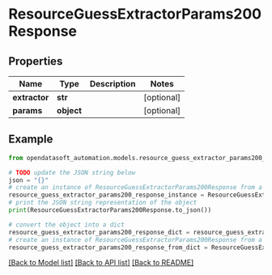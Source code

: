 # ResourceGuessExtractorParams200Response


## Properties

Name | Type | Description | Notes
------------ | ------------- | ------------- | -------------
**extractor** | **str** |  | [optional] 
**params** | **object** |  | [optional] 

## Example

```python
from opendatasoft_automation.models.resource_guess_extractor_params200_response import ResourceGuessExtractorParams200Response

# TODO update the JSON string below
json = "{}"
# create an instance of ResourceGuessExtractorParams200Response from a JSON string
resource_guess_extractor_params200_response_instance = ResourceGuessExtractorParams200Response.from_json(json)
# print the JSON string representation of the object
print(ResourceGuessExtractorParams200Response.to_json())

# convert the object into a dict
resource_guess_extractor_params200_response_dict = resource_guess_extractor_params200_response_instance.to_dict()
# create an instance of ResourceGuessExtractorParams200Response from a dict
resource_guess_extractor_params200_response_from_dict = ResourceGuessExtractorParams200Response.from_dict(resource_guess_extractor_params200_response_dict)
```
[[Back to Model list]](../README.md#documentation-for-models) [[Back to API list]](../README.md#documentation-for-api-endpoints) [[Back to README]](../README.md)


